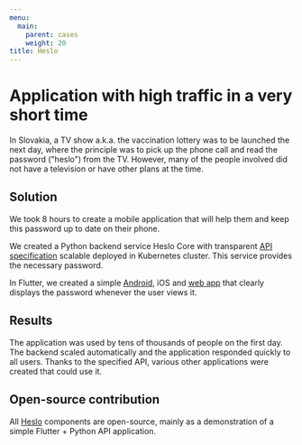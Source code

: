 ```yaml
---
menu:
  main:
    parent: cases
    weight: 20
title: Heslo
---
```


# Application with high traffic in a very short time

In Slovakia, a TV show a.k.a. the vaccination lottery was to be launched the next day, where the principle was to pick up the phone call and read the password ("heslo") from the TV. However, many of the people involved did not have a television or have other plans at the time.

## Solution

We took 8 hours to create a mobile application that will help them and keep this password up to date on their phone.

We created a Python backend service Heslo Core with transparent [API specification](https://heslo-core-prod.apps.czetech.net/api/v1/ui/) scalable deployed in Kubernetes cluster. This service provides the necessary password.

In Flutter, we created a simple [Android](https://play.google.com/store/apps/details?id=tech.cze.heslo), iOS and [web app](https://heslo.cze.tech/) that clearly displays the password whenever the user views it.

## Results

The application was used by tens of thousands of people on the first day. The backend scaled automatically and the application responded quickly to all users. Thanks to the specified API, various other applications were created that could use it.

## Open-source contribution

All [Heslo](https://github.com/czetech/heslo) components are open-source, mainly as a demonstration of a simple Flutter + Python API application.

